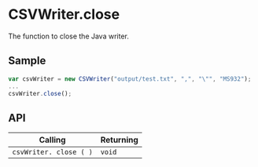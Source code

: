# CSVWriter.close

The function to close the Java writer.

## Sample

```javascript
var csvWriter = new CSVWriter("output/test.txt", ",", "\"", "MS932");
...
csvWriter.close();
```

## API

| Calling | Returning |
|---|---|
| `csvWriter. close ( )` | `void` |